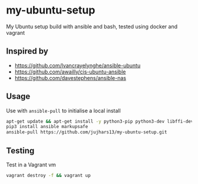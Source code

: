 # my-ubuntu-setup
My Ubuntu setup build with ansible and bash, tested using docker and vagrant

## Inspired by

- https://github.com/lvancrayelynghe/ansible-ubuntu
- https://github.com/awailly/cis-ubuntu-ansible
- https://github.com/davestephens/ansible-nas

## Usage

Use with `ansible-pull` to initialise a local install

```bash
apt-get update && apt-get install -y python3-pip python3-dev libffi-dev libssl-dev openssh-server
pip3 install ansible markupsafe
ansible-pull https://github.com/jujhars13/my-ubuntu-setup.git
```

## Testing

Test in a Vagrant vm

```bash
vagrant destroy -f && vagrant up
```
